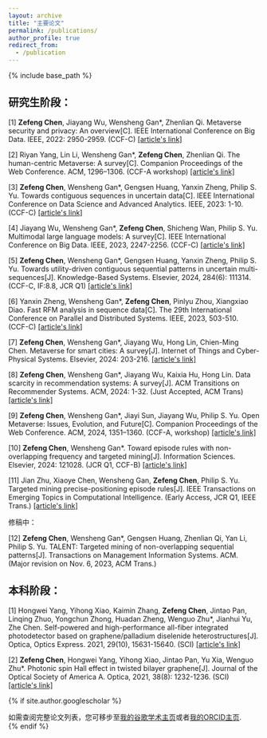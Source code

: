 ```yaml
---
layout: archive
title: "主要论文"
permalink: /publications/
author_profile: true
redirect_from:
  - /publication
---
```


{% include base_path %}

## 研究生阶段：

[1] **Zefeng Chen**, Jiayang Wu, Wensheng Gan*, Zhenlian Qi. Metaverse security and privacy: An overview[C]. IEEE International Conference on Big Data. IEEE, 2022: 2950-2959. (CCF-C) [[article's link]](https://doi.org/10.1109/BigData55660.2022.10021112)

[2] Riyan Yang, Lin Li, Wensheng Gan*, **Zefeng Chen**, Zhenlian Qi. The human-centric Metaverse: A survey[C]. Companion Proceedings of the Web Conference. ACM, 1296–1306. (CCF-A workshop) [[article's link]](https://doi.org/10.1145/3543873.3587593)

[3] **Zefeng Chen**, Wensheng Gan*, Gengsen Huang, Yanxin Zheng, Philip S. Yu. Towards contiguous sequences in uncertain data[C]. IEEE International Conference on Data Science and Advanced Analytics. IEEE, 2023: 1-10. (CCF-C) [[article's link]](https://doi.org/10.1109/DSAA60987.2023.10302526)

[4] Jiayang Wu, Wensheng Gan*, **Zefeng Chen**, Shicheng Wan, Philip S. Yu. Multimodal large language models: A survey[C]. IEEE International Conference on Big Data. IEEE, 2023, 2247-2256. (CCF-C) [[article's link]](https://doi.org/10.1109/BigData59044.2023.10386743)

[5] **Zefeng Chen**, Wensheng Gan*, Gengsen Huang, Yanxin Zheng, Philip S. Yu. Towards utility-driven contiguous sequential patterns in uncertain multi-sequences[J]. Knowledge-Based Systems. Elsevier, 2024, 284(6): 111314. (CCF-C, IF:8.8, JCR Q1) [[article's link]](https://doi.org/10.1016/j.knosys.2023.111314)

[6] Yanxin Zheng, Wensheng Gan*, **Zefeng Chen**, Pinlyu Zhou, Xiangxiao Diao. Fast RFM analysis in sequence data[C]. The 29th International Conference on Parallel and Distributed Systems. IEEE, 2023, 503-510. (CCF-C) [[article's link]](https://doi.org/10.1109/ICPADS60453.2023.00081)

[7] **Zefeng Chen**, Wensheng Gan*, Jiayang Wu, Hong Lin, Chien-Ming Chen. Metaverse for smart cities: A survey[J]. Internet of Things and Cyber-Physical Systems. Elsevier, 2024: 203-216. [[article's link]](https://doi.org/10.1016/j.iotcps.2023.12.002)

[8] **Zefeng Chen**, Wensheng Gan*, Jiayang Wu, Kaixia Hu, Hong Lin. Data scarcity in recommendation systems: A survey[J]. ACM Transitions on Recommender Systems. ACM, 2024: 1-32. (Just Accepted, ACM Trans) [[article's link]](https://doi.org/10.1145/3639063)

[9] **Zefeng Chen**, Wensheng Gan*, Jiayi Sun, Jiayang Wu, Philip S. Yu. Open Metaverse: Issues, Evolution, and Future[C]. Companion Proceedings of the Web Conference. ACM, 2024, 1351–1360. (CCF-A, workshop) [[article's link]](https://doi.org/10.1145/3589335.3651898)

[10] **Zefeng Chen**, Wensheng Gan*. Toward episode rules with non-overlapping frequency and targeted mining[J]. Information Sciences. Elsevier, 2024: 121028. (JCR Q1, CCF-B) [[article's link]](https://doi.org/10.1016/j.ins.2024.121028)

[11] Jian Zhu, Xiaoye Chen, Wensheng Gan, **Zefeng Chen**, Philip S. Yu. Targeted mining precise-positioning episode rules[J]. IEEE Transactions on Emerging Topics in Computational Intelligence. (Early Access, JCR Q1, IEEE Trans.) [[article's link]](https://ieeexplore.ieee.org/abstract/document/10595057)

修稿中：

[12] **Zefeng Chen**, Wensheng Gan*, Gengsen Huang, Zhenlian Qi, Yan Li, Philip S. Yu. TALENT: Targeted mining of non-overlapping sequential patterns[J]. Transactions on Management Information Systems. ACM. (Major revision on Nov. 6, 2023, ACM Trans.)

## 本科阶段：

[1] Hongwei Yang, Yihong Xiao, Kaimin Zhang, **Zefeng Chen**, Jintao Pan, Linqing Zhuo, Yongchun Zhong, Huadan Zheng, Wenguo Zhu*, Jianhui Yu, Zhe Chen. Self-powered and high-performance all-fiber integrated photodetector based on graphene/palladium diselenide heterostructures[J]. Optica, Optics Express. 2021, 29(10), 15631-15640. (SCI) [[article's link]](https://doi.org/10.1364/OE.425777)

[2] **Zefeng Chen**, Hongwei Yang, Yihong Xiao, Jintao Pan, Yu Xia, Wenguo Zhu*. Photonic spin Hall effect in twisted bilayer graphene[J]. Journal of the Optical Society of America A. Optica, 2021, 38(8): 1232-1236. (SCI) [[article's link]](https://doi.org/10.1364/JOSAA.430598)


{% if site.author.googlescholar %}
  <div class="wordwrap">如需查阅完整论文列表，您可移步至<a href="{{site.author.googlescholar}}">我的谷歌学术主页</a>或者<a href="{{site.author.orcid}}">我的ORCID主页</a>.</div>
{% endif %}
